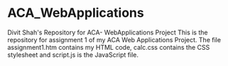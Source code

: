 # ACA_WebApplications
Divit Shah's Repository for ACA- WebApplications Project
This is the repository for assignment 1 of my ACA Web Applications Project.
The file assignment1.htm contains my HTML code, calc.css contains the CSS stylesheet and script.js is the JavaScript file.
